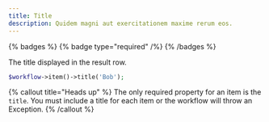 ```yaml
---
title: Title
description: Quidem magni aut exercitationem maxime rerum eos.
---
```


{% badges %}
    {% badge type="required" /%}
{% /badges %}

The title displayed in the result row.

```php
$workflow->item()->title('Bob');
```

{% callout title="Heads up" %}
The only required property for an item is the `title`. You must include a title for each item or the workflow will throw an Exception.
{% /callout %}